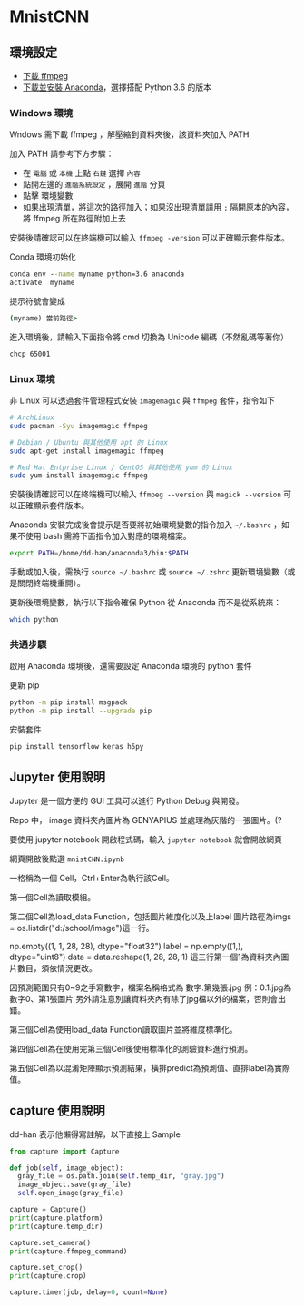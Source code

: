# MnistCNN

## 環境設定

- [下載 ffmpeg](https://www.ffmpeg.org/download.html)
- [下載並安裝 Anaconda](https://www.anaconda.com/download/)，選擇搭配 Python 3.6 的版本


### Windows 環境

Wndows 需下載 ffmpeg ，解壓縮到資料夾後，該資料夾加入 PATH

加入 PATH 請參考下方步驟：
- 在 `電腦` 或 `本機` 上點 `右鍵` 選擇 `內容`
- 點開左邊的 `進階系統設定` ，展開 `進階` 分頁
- 點擊 環境變數
- 如果出現清單，將這次的路徑加入；如果沒出現清單請用 `;` 隔開原本的內容，將 ffmpeg 所在路徑附加上去

安裝後請確認可以在終端機可以輸入 `ffmpeg -version` 可以正確顯示套件版本。

Conda 環境初始化
```cmd
conda env --name myname python=3.6 anaconda
activate  myname
```

提示符號會變成
```cmd
(myname) 當前路徑>
```

進入環境後，請輸入下面指令將 cmd 切換為 Unicode 編碼（不然亂碼等著你）
```bash
chcp 65001
```

### Linux 環境

非 Linux 可以透過套件管理程式安裝 `imagemagic` 與 `ffmpeg` 套件，指令如下

```bash
# ArchLinux
sudo pacman -Syu imagemagic ffmpeg

# Debian / Ubuntu 與其他使用 apt 的 Linux
sudo apt-get install imagemagic ffmpeg

# Red Hat Entprise Linux / CentOS 與其他使用 yum 的 Linux
sudo yum install imagemagic ffmpeg
```

安裝後請確認可以在終端機可以輸入 `ffmpeg --version` 與 `magick --version` 可以正確顯示套件版本。

Anaconda 安裝完成後會提示是否要將初始環境變數的指令加入 `~/.bashrc` ，如果不使用 bash 需將下面指令加入對應的環境檔案。
```bash
export PATH=/home/dd-han/anaconda3/bin:$PATH
```

手動或加入後，需執行 `source ~/.bashrc` 或 `source ~/.zshrc` 更新環境變數（或是關閉終端機重開）。

更新後環境變數，執行以下指令確保 Python 從 Anaconda 而不是從系統來：

```bash
which python
```

### 共通步驟

啟用 Anaconda 環境後，還需要設定 Anaconda 環境的 python 套件

更新 pip

```bash
python -m pip install msgpack
python -m pip install --upgrade pip
```

安裝套件

```bash
pip install tensorflow keras h5py
```

## Jupyter 使用說明

Jupyter 是一個方便的 GUI 工具可以進行 Python Debug 與開發。

Repo 中， image 資料夾內圖片為 GENYAPIUS 並處理為灰階的一張圖片。(?

要使用 jupyter notebook 開啟程式碼，輸入 `jupyter notebook` 就會開啟網頁

網頁開啟後點選 `mnistCNN.ipynb`

一格稱為一個 Cell，Ctrl+Enter為執行該Cell。

第一個Cell為讀取模組。

第二個Cell為load_data Function，包括圖片維度化以及上label
圖片路徑為imgs = os.listdir("d:/school/image")這一行。

np.empty((1, 1, 28, 28), dtype="float32")
label = np.empty((1,), dtype="uint8")
data = data.reshape(1, 28, 28, 1)
這三行第一個1為資料夾內圖片數目，須依情況更改。

因預測範圍只有0~9之手寫數字，檔案名稱格式為 數字.第幾張.jpg 
例：0.1.jpg為數字0、第1張圖片
另外請注意別讓資料夾內有除了jpg檔以外的檔案，否則會出錯。

第三個Cell為使用load_data Function讀取圖片並將維度標準化。

第四個Cell為在使用完第三個Cell後使用標準化的測驗資料進行預測。

第五個Cell為以混淆矩陣顯示預測結果，橫排predict為預測值、直排label為實際值。

## capture 使用說明

dd-han 表示他懶得寫註解，以下直接上 Sample
```python
from capture import Capture

def job(self, image_object):
  gray_file = os.path.join(self.temp_dir, "gray.jpg")
  image_object.save(gray_file)
  self.open_image(gray_file)

capture = Capture()
print(capture.platform)
print(capture.temp_dir)

capture.set_camera()
print(capture.ffmpeg_command)

capture.set_crop()
print(capture.crop)

capture.timer(job, delay=0, count=None)
```